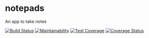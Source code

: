 # notepads
An app to take notes

[![Build Status](https://travis-ci.org/sojida/notepads.svg?branch=develop)](https://travis-ci.org/sojida/notepads)
[![Maintainability](https://api.codeclimate.com/v1/badges/3dc896a29dc61f742801/maintainability)](https://codeclimate.com/github/sojida/notepads/maintainability)
[![Test Coverage](https://api.codeclimate.com/v1/badges/3dc896a29dc61f742801/test_coverage)](https://codeclimate.com/github/sojida/notepads/test_coverage)
[![Coverage Status](https://coveralls.io/repos/github/sojida/notepads/badge.svg?branch=develop)](https://coveralls.io/github/sojida/notepads?branch=develop)